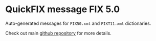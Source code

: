 # QuickFIX message FIX 5.0

Auto-generated messages for `FIX50.xml` and `FIXT11.xml` dictionaries.

Check out main [github repository](https://github.com/arthurlm/quickfix-rs/) for more details.
